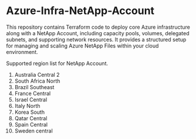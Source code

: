 # Azure-Infra-NetApp-Account
This repository contains Terraform code to deploy core Azure infrastructure along with a NetApp Account, including capacity pools, volumes, delegated subnets, and supporting network resources. It provides a structured setup for managing and scaling Azure NetApp Files within your cloud environment.




Supported region list for NetApp Account.
1. Australia Central 2
2. South Africa North
3. Brazil Southeast
4. France Central
5. Israel Central
6. Italy North
7. Korea South
8. Qatar Central
9. Spain Central
10. Sweden central
